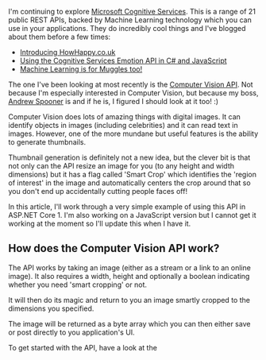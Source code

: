 I'm continuing to explore [Microsoft Cognitive Services](https://www.microsoft.com/cognitive-services). This is a range of 21 public REST APIs, backed by Machine Learning technology which you can use in your applications. They do incredibly cool things and I've blogged about them before a few times:
* [Introducing HowHappy.co.uk](https://blogs.msdn.microsoft.com/martinkearn/2016/03/22/introducing-howhappy-co-uk/)
* [Using the Cognitive Services Emotion API in C# and JavaScript](https://blogs.msdn.microsoft.com/martinkearn/2016/03/07/using-the-project-oxford-emotion-api-in-c-and-javascript/)
* [Machine Learning is for Muggles too!](https://blogs.msdn.microsoft.com/martinkearn/2016/03/01/machine-learning-is-for-muggles-too/)

The one I've been looking at most recently is the [Computer Vision API](https://www.microsoft.com/cognitive-services/en-us/computer-vision-api). Not because I'm especially interested in Computer Vision, but because my boss, [Andrew Spooner](https://twitter.com/andspo) is and if he is, I figured I should look at it too! :)

Computer Vision does lots of amazing things with digital images. It can identify objects in images (including celebrities) and it can read text in images. However, one of the more mundane but useful features is the ability to generate thumbnails. 

Thumbnail generation is definitely not a new idea, but the clever bit is that not only can the API resize an image for you (to any height and width dimensions) but it has a flag called 'Smart Crop' which identifies the 'region of interest' in the image and automatically centers the crop around that so you don't end up accidentally cutting people faces off!

In this article, I'll work through a very simple example of using this API in ASP.NET Core 1. I'm also working on a JavaScript version but I cannot get it working at the moment so I'll update this when I have it.

## How does the Computer Vision API work?
The API works by taking an image (either as a stream or a link to an online image). It also requires a width, height and optionally a boolean indicating whether you need 'smart cropping' or not. 

It will then do its magic and return to you an image smartly cropped to the dimensions you specified.  

The image will be returned as a byte array which you can then either save or post directly to you application's UI.

To get started with the API, have a look at the 